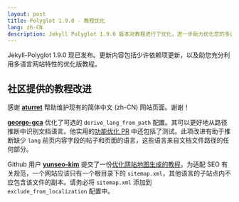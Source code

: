 ```yaml
---
layout: post
title: Polyglot 1.9.0 - 教程优化
lang: zh-CN
description: Jekyll Polyglot 1.9.0 版本对教程进行了优化，进一步助力优化您的多语言网站的 SEO。
---
```


Jekyll-Polyglot 1.9.0 现已发布。更新内容包括少许依赖项更新，以及助您充分利用多语言网站特性的优化版教程。

## 社区提供的教程改进

感谢 **[aturret](https://github.com/aturret)** 帮助维护现有的简体中文 (zh-CN) 网站页面。谢谢！

**[george-gca](https://github.com/george-gca)** 优化了可选的 `derive_lang_from_path` 配置。其可以更好地从路径推断中识别文档语言。他实用的[功能优化 PR](https://github.com/untra/polyglot/pull/222) 中还包括了测试。此项改进有助于推断缺少 `lang` 前页内容字段的帖子和页面的语言，这些语言来自文档文件路径的任何部分。

Github 用户 **[yunseo-kim](https://github.com/yunseo-kim)** 提交了一份[优化网站地图生成的教程](https://github.com/untra/polyglot/pull/230)。为适配 SEO 有关规范，一个网站应该只有一个根目录下的 `sitemap.xml`，其他语言的子站点内不应包含该文件的副本。请务必将 `sitemap.xml` 添加到 `exclude_from_localization` 配置中。
